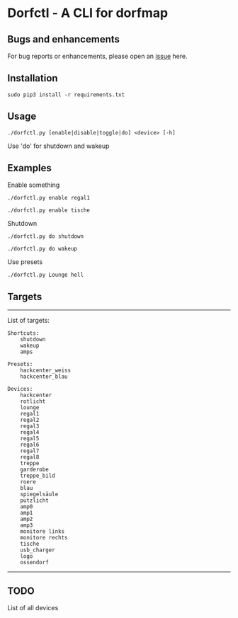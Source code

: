 # Dorfctl - A CLI for dorfmap

## Bugs and enhancements

For bug reports or enhancements, please open an [issue](https://github.com/A2nkF/dorfctl/issues) here.

## Installation

`sudo pip3 install -r requirements.txt`


## Usage

`./dorfctl.py [enable|disable|toggle|do] <device> [-h]`

Use 'do' for shutdown and wakeup


## Examples

Enable something

`./dorfctl.py enable regal1`

`./dorfctl.py enable tische`

Shutdown

`./dorfctl.py do shutdown`

`./dorfctl.py do wakeup`

Use presets

`./dorfctl.py Lounge hell`

## Targets

-----------------------------------------
List of targets:

    Shortcuts:
        shutdown
        wakeup
        amps

    Presets:
        hackcenter_weiss
        hackcenter_blau

    Devices:
        hackcenter
        rotlicht
        lounge
        regal1
        regal2
        regal3
        regal4
        regal5
        regal6
        regal7
        regal8
        treppe
        garderobe
        treppe_bild
        roere
        blau
        spiegelsäule
        putzlicht
        amp0
        amp1
        amp2
        amp3
        monitore links
        monitore rechts
        tische
        usb_charger
        logo
        ossendorf
------------------------------------------
## TODO

List of all devices
